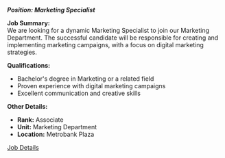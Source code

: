 ***Position: Marketing Specialist***

**Job Summary:**  
We are looking for a dynamic Marketing Specialist to join our Marketing Department. The successful candidate will be responsible for creating and implementing marketing campaigns, with a focus on digital marketing strategies.

**Qualifications:**  
- Bachelor's degree in Marketing or a related field
- Proven experience with digital marketing campaigns
- Excellent communication and creative skills

**Other Details:**
- **Rank:** Associate
- **Unit:** Marketing Department
- **Location:** Metrobank Plaza

[Job Details](#job-2-details)
